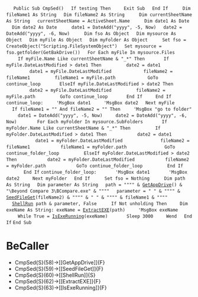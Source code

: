 &nbsp;&nbsp;&nbsp;&nbsp;
`Public Sub CmpSed()`
&nbsp;&nbsp;&nbsp;&nbsp;`If testing Then`
&nbsp;&nbsp;&nbsp;&nbsp;&nbsp;&nbsp;&nbsp;&nbsp;`Exit Sub`
&nbsp;&nbsp;&nbsp;&nbsp;`End If`
&nbsp;&nbsp;&nbsp;&nbsp;
&nbsp;&nbsp;&nbsp;&nbsp;`Dim fileName1 As String`
&nbsp;&nbsp;&nbsp;&nbsp;`Dim fileName2 As String`
&nbsp;&nbsp;&nbsp;&nbsp;
&nbsp;&nbsp;&nbsp;&nbsp;`Dim currentSheetName As String`
&nbsp;&nbsp;&nbsp;&nbsp;`currentSheetName = ActiveSheet.Name`
&nbsp;&nbsp;&nbsp;&nbsp;
&nbsp;&nbsp;&nbsp;&nbsp;`Dim date1 As Date`
&nbsp;&nbsp;&nbsp;&nbsp;`Dim date2 As Date`
&nbsp;&nbsp;&nbsp;&nbsp;
&nbsp;&nbsp;&nbsp;&nbsp;`date1 = DateAdd("yyyy", -5, Now)`
&nbsp;&nbsp;&nbsp;&nbsp;`date2 = DateAdd("yyyy", -6, Now)`
&nbsp;&nbsp;&nbsp;&nbsp;
&nbsp;&nbsp;&nbsp;&nbsp;`Dim fso As Object`
&nbsp;&nbsp;&nbsp;&nbsp;`Dim mysource As Object`
&nbsp;&nbsp;&nbsp;&nbsp;`Dim myFile As Object`
&nbsp;&nbsp;&nbsp;&nbsp;`Dim myFolder As Object`
&nbsp;&nbsp;&nbsp;&nbsp;
&nbsp;&nbsp;&nbsp;&nbsp;`Set fso = CreateObject("Scripting.FileSystemObject")`
&nbsp;&nbsp;&nbsp;&nbsp;`Set mysource = fso.getfolder(GetBakDrive())`
&nbsp;&nbsp;&nbsp;&nbsp;`For Each myFile In mysource.Files`
&nbsp;&nbsp;&nbsp;&nbsp;&nbsp;&nbsp;&nbsp;&nbsp;`If myFile.Name Like currentSheetName & "_*" Then`
&nbsp;&nbsp;&nbsp;&nbsp;&nbsp;&nbsp;&nbsp;&nbsp;&nbsp;&nbsp;&nbsp;&nbsp;`If myFile.DateLastModified > date1 Then`
&nbsp;&nbsp;&nbsp;&nbsp;&nbsp;&nbsp;&nbsp;&nbsp;&nbsp;&nbsp;&nbsp;&nbsp;&nbsp;&nbsp;&nbsp;&nbsp;`date2 = date1`
&nbsp;&nbsp;&nbsp;&nbsp;&nbsp;&nbsp;&nbsp;&nbsp;&nbsp;&nbsp;&nbsp;&nbsp;&nbsp;&nbsp;&nbsp;&nbsp;`date1 = myFile.DateLastModified`
&nbsp;&nbsp;&nbsp;&nbsp;
&nbsp;&nbsp;&nbsp;&nbsp;&nbsp;&nbsp;&nbsp;&nbsp;&nbsp;&nbsp;&nbsp;&nbsp;&nbsp;&nbsp;&nbsp;&nbsp;`fileName2 = fileName1`
&nbsp;&nbsp;&nbsp;&nbsp;&nbsp;&nbsp;&nbsp;&nbsp;&nbsp;&nbsp;&nbsp;&nbsp;&nbsp;&nbsp;&nbsp;&nbsp;`fileName1 = myFile.path`
&nbsp;&nbsp;&nbsp;&nbsp;
&nbsp;&nbsp;&nbsp;&nbsp;&nbsp;&nbsp;&nbsp;&nbsp;&nbsp;&nbsp;&nbsp;&nbsp;&nbsp;&nbsp;&nbsp;&nbsp;`GoTo continue_loop`
&nbsp;&nbsp;&nbsp;&nbsp;&nbsp;&nbsp;&nbsp;&nbsp;&nbsp;&nbsp;&nbsp;&nbsp;`ElseIf myFile.DateLastModified > date2 Then`
&nbsp;&nbsp;&nbsp;&nbsp;&nbsp;&nbsp;&nbsp;&nbsp;&nbsp;&nbsp;&nbsp;&nbsp;&nbsp;&nbsp;&nbsp;&nbsp;`date2 = myFile.DateLastModified`
&nbsp;&nbsp;&nbsp;&nbsp;&nbsp;&nbsp;&nbsp;&nbsp;&nbsp;&nbsp;&nbsp;&nbsp;&nbsp;&nbsp;&nbsp;&nbsp;`fileName2 = myFile.path`
&nbsp;&nbsp;&nbsp;&nbsp;&nbsp;&nbsp;&nbsp;&nbsp;&nbsp;&nbsp;&nbsp;&nbsp;&nbsp;&nbsp;&nbsp;&nbsp;`GoTo continue_loop`
&nbsp;&nbsp;&nbsp;&nbsp;&nbsp;&nbsp;&nbsp;&nbsp;&nbsp;&nbsp;&nbsp;&nbsp;`End If`
&nbsp;&nbsp;&nbsp;&nbsp;&nbsp;&nbsp;&nbsp;&nbsp;`End If`
`continue_loop:`
&nbsp;&nbsp;&nbsp;&nbsp;&nbsp;&nbsp;&nbsp;&nbsp;`'MsgBox date1`
&nbsp;&nbsp;&nbsp;&nbsp;&nbsp;&nbsp;&nbsp;&nbsp;`'MsgBox date2`
&nbsp;&nbsp;&nbsp;&nbsp;`Next myFile`
&nbsp;&nbsp;&nbsp;&nbsp;
&nbsp;&nbsp;&nbsp;&nbsp;`If fileName1 = "" And fileName2 = "" Then`
&nbsp;&nbsp;&nbsp;&nbsp;&nbsp;&nbsp;&nbsp;&nbsp;`'MsgBox "go to folder"`
&nbsp;&nbsp;&nbsp;&nbsp;&nbsp;&nbsp;&nbsp;&nbsp;`date1 = DateAdd("yyyy", -5, Now)`
&nbsp;&nbsp;&nbsp;&nbsp;&nbsp;&nbsp;&nbsp;&nbsp;`date2 = DateAdd("yyyy", -6, Now)`
&nbsp;&nbsp;&nbsp;&nbsp;
&nbsp;&nbsp;&nbsp;&nbsp;&nbsp;&nbsp;&nbsp;&nbsp;`For Each myFolder In mysource.SubFolders`
&nbsp;&nbsp;&nbsp;&nbsp;&nbsp;&nbsp;&nbsp;&nbsp;&nbsp;&nbsp;&nbsp;&nbsp;`If myFolder.Name Like currentSheetName & "_*" Then`
&nbsp;&nbsp;&nbsp;&nbsp;&nbsp;&nbsp;&nbsp;&nbsp;&nbsp;&nbsp;&nbsp;&nbsp;&nbsp;&nbsp;&nbsp;&nbsp;`If myFolder.DateLastModified > date1 Then`
&nbsp;&nbsp;&nbsp;&nbsp;&nbsp;&nbsp;&nbsp;&nbsp;&nbsp;&nbsp;&nbsp;&nbsp;&nbsp;&nbsp;&nbsp;&nbsp;&nbsp;&nbsp;&nbsp;&nbsp;`date2 = date1`
&nbsp;&nbsp;&nbsp;&nbsp;&nbsp;&nbsp;&nbsp;&nbsp;&nbsp;&nbsp;&nbsp;&nbsp;&nbsp;&nbsp;&nbsp;&nbsp;&nbsp;&nbsp;&nbsp;&nbsp;`date1 = myFolder.DateLastModified`
&nbsp;&nbsp;&nbsp;&nbsp;
&nbsp;&nbsp;&nbsp;&nbsp;&nbsp;&nbsp;&nbsp;&nbsp;&nbsp;&nbsp;&nbsp;&nbsp;&nbsp;&nbsp;&nbsp;&nbsp;&nbsp;&nbsp;&nbsp;&nbsp;`fileName2 = fileName1`
&nbsp;&nbsp;&nbsp;&nbsp;&nbsp;&nbsp;&nbsp;&nbsp;&nbsp;&nbsp;&nbsp;&nbsp;&nbsp;&nbsp;&nbsp;&nbsp;&nbsp;&nbsp;&nbsp;&nbsp;`fileName1 = myFolder.path`
&nbsp;&nbsp;&nbsp;&nbsp;
&nbsp;&nbsp;&nbsp;&nbsp;&nbsp;&nbsp;&nbsp;&nbsp;&nbsp;&nbsp;&nbsp;&nbsp;&nbsp;&nbsp;&nbsp;&nbsp;&nbsp;&nbsp;&nbsp;&nbsp;`GoTo continue_folder_loop`
&nbsp;&nbsp;&nbsp;&nbsp;&nbsp;&nbsp;&nbsp;&nbsp;&nbsp;&nbsp;&nbsp;&nbsp;&nbsp;&nbsp;&nbsp;&nbsp;`ElseIf myFolder.DateLastModified > date2 Then`
&nbsp;&nbsp;&nbsp;&nbsp;&nbsp;&nbsp;&nbsp;&nbsp;&nbsp;&nbsp;&nbsp;&nbsp;&nbsp;&nbsp;&nbsp;&nbsp;&nbsp;&nbsp;&nbsp;&nbsp;`date2 = myFolder.DateLastModified`
&nbsp;&nbsp;&nbsp;&nbsp;&nbsp;&nbsp;&nbsp;&nbsp;&nbsp;&nbsp;&nbsp;&nbsp;&nbsp;&nbsp;&nbsp;&nbsp;&nbsp;&nbsp;&nbsp;&nbsp;`fileName2 = myFolder.path`
&nbsp;&nbsp;&nbsp;&nbsp;&nbsp;&nbsp;&nbsp;&nbsp;&nbsp;&nbsp;&nbsp;&nbsp;&nbsp;&nbsp;&nbsp;&nbsp;&nbsp;&nbsp;&nbsp;&nbsp;`GoTo continue_folder_loop`
&nbsp;&nbsp;&nbsp;&nbsp;&nbsp;&nbsp;&nbsp;&nbsp;&nbsp;&nbsp;&nbsp;&nbsp;&nbsp;&nbsp;&nbsp;&nbsp;`End If`
&nbsp;&nbsp;&nbsp;&nbsp;&nbsp;&nbsp;&nbsp;&nbsp;&nbsp;&nbsp;&nbsp;&nbsp;`End If`
`continue_folder_loop:`
&nbsp;&nbsp;&nbsp;&nbsp;&nbsp;&nbsp;&nbsp;&nbsp;&nbsp;&nbsp;&nbsp;&nbsp;`'MsgBox date1`
&nbsp;&nbsp;&nbsp;&nbsp;&nbsp;&nbsp;&nbsp;&nbsp;&nbsp;&nbsp;&nbsp;&nbsp;`'MsgBox date2`
&nbsp;&nbsp;&nbsp;&nbsp;&nbsp;&nbsp;&nbsp;&nbsp;`Next myFolder`
&nbsp;&nbsp;&nbsp;&nbsp;`End If`
&nbsp;&nbsp;&nbsp;&nbsp;
&nbsp;&nbsp;&nbsp;&nbsp;`Set fso = Nothing`
&nbsp;&nbsp;&nbsp;&nbsp;
&nbsp;&nbsp;&nbsp;&nbsp;`Dim path As String`
&nbsp;&nbsp;&nbsp;&nbsp;`Dim parameter As String`
&nbsp;&nbsp;&nbsp;&nbsp;`path = """" & `[`GetAppDrive`](GetAppDrive)`() & "\Beyond Compare 3\BCompare.exe" & """"`
&nbsp;&nbsp;&nbsp;&nbsp;`parameter = " " & """" & `[`SeedFileGet`](SeedFileGet)`(fileName2) & """" & " " & """" & fileName1 & """"`
&nbsp;&nbsp;&nbsp;&nbsp;
&nbsp;&nbsp;&nbsp;&nbsp;[`ShellRun`](ShellRun)` path & parameter, False`
&nbsp;&nbsp;&nbsp;&nbsp;
&nbsp;&nbsp;&nbsp;&nbsp;`If Not unholding Then`
&nbsp;&nbsp;&nbsp;&nbsp;&nbsp;&nbsp;&nbsp;&nbsp;`Dim exeName As String: exeName = `[`ExtractEXE`](ExtractEXE)`(path)`
&nbsp;&nbsp;&nbsp;&nbsp;&nbsp;&nbsp;&nbsp;&nbsp;`'MsgBox exeName`
&nbsp;&nbsp;&nbsp;&nbsp;&nbsp;&nbsp;&nbsp;&nbsp;`While True = `[`IsExeRunning`](IsExeRunning)`(exeName)`
&nbsp;&nbsp;&nbsp;&nbsp;&nbsp;&nbsp;&nbsp;&nbsp;&nbsp;&nbsp;&nbsp;&nbsp;`Sleep 3000`
&nbsp;&nbsp;&nbsp;&nbsp;&nbsp;&nbsp;&nbsp;&nbsp;`Wend`
&nbsp;&nbsp;&nbsp;&nbsp;`End If`
`End Sub`


# BeCaller
- CmpSed{S}(58)->[[GetAppDrive]]{F}
- CmpSed{S}(59)->[[SeedFileGet]]{F}
- CmpSed{S}(60)->[[ShellRun]]{S}
- CmpSed{S}(62)->[[ExtractEXE]]{F}
- CmpSed{S}(63)->[[IsExeRunning]]{F}

